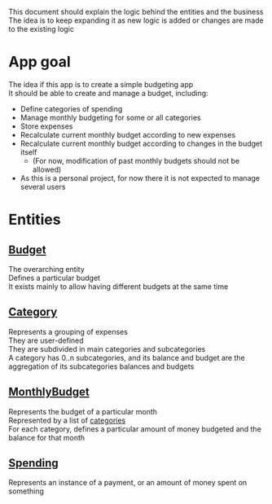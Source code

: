 This document should explain the logic behind the entities and the business  
The idea is to keep expanding it as new logic is added or changes are made to the existing logic

# App goal
The idea if this app is to create a simple budgeting app  
It should be able to create and manage a budget, including:
- Define categories of spending
- Manage monthly budgeting for some or all categories
- Store expenses
- Recalculate current monthly budget according to new expenses
- Recalculate current monthly budget according to changes in the budget itself
  - (For now, modification of past monthly budgets should not be allowed)
- As this is a personal project, for now there it is not expected to manage several users

# Entities
## [Budget](src/main/java/com/budgetApp/crud/budget/Budget.java)
The overarching entity  
Defines a particular budget  
It exists mainly to allow having different budgets at the same time  

## [Category](src/main/java/com/budgetApp/crud/category/AbstractCategory.java)
Represents a grouping of expenses  
They are user-defined  
They are subdivided in main categories and subcategories  
A category has 0..n subcategories, and its balance and budget are the aggregation of its subcategories balances and budgets  

## [MonthlyBudget](src/main/java/com/budgetApp/crud/monthlyBudget/MonthlyBudget.java)
Represents the budget of a particular month  
Represented by a list of [categories](#category)  
For each category, defines a particular amount of money budgeted and the balance for that month   

## [Spending](src/main/java/com/budgetApp/crud/spending/Spending.java)
Represents an instance of a payment, or an amount of money spent on something  
